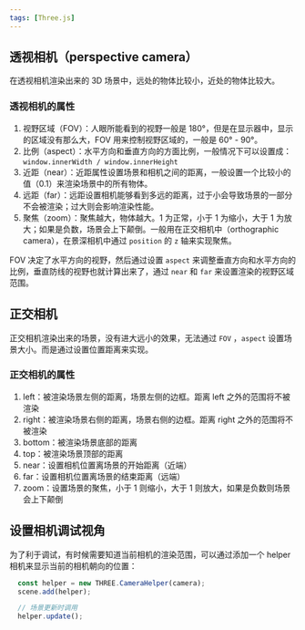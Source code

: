 ```yaml
---
tags: [Three.js]
---
```


## 透视相机（perspective camera）

在透视相机渲染出来的 3D 场景中，远处的物体比较小，近处的物体比较大。

### 透视相机的属性

1. 视野区域（FOV）：人眼所能看到的视野一般是 180°，但是在显示器中，显示的区域没有那么大，FOV 用来控制视野区域的，一般是 60° - 90°。
2. 比例（aspect）：水平方向和垂直方向的方面比例，一般情况下可以设置成：`window.innerWidth / window.innerHeight` 
3. 近距（near）：近距属性设置场景和相机之间的距离，一般设置一个比较小的值（0.1）来渲染场景中的所有物体。
4. 远距（far）：远距设置相机能够看到多远的距离，过于小会导致场景的一部分不会被渲染；过大则会影响渲染性能。
5. 聚焦（zoom）：聚焦越大，物体越大。1 为正常，小于 1 为缩小，大于 1 为放大；如果是负数，场景会上下颠倒。一般用在正交相机中（orthographic camera），在景深相机中通过 `position` 的 `z` 轴来实现聚焦。



FOV 决定了水平方向的视野，然后通过设置 `aspect` 来调整垂直方向和水平方向的比例，垂直防线的视野也就计算出来了，通过 `near` 和 `far` 来设置渲染的视野区域范围。



## 正交相机

正交相机渲染出来的场景，没有进大远小的效果，无法通过 `FOV` ，`aspect` 设置场景大小。而是通过设置位置距离来实现。

### 正交相机的属性

1. left：被渲染场景左侧的距离，场景左侧的边框。距离 left 之外的范围将不被渲染
2. right：被渲染场景右侧的距离，场景右侧的边框。距离 right 之外的范围将不被渲染
3. bottom：被渲染场景底部的距离
4. top：被渲染场景顶部的距离
5. near：设置相机位置离场景的开始距离（近端）
6. far：设置相机位置离场景的结束距离（远端）
7. zoom：设置场景的聚焦，小于 1 则缩小，大于 1 则放大，如果是负数则场景会上下颠倒

## 设置相机调试视角

为了利于调试，有时候需要知道当前相机的渲染范围，可以通过添加一个 helper 相机来显示当前的相机朝向的位置：

```js
  const helper = new THREE.CameraHelper(camera);
  scene.add(helper);

  // 场景更新时调用
  helper.update();
```



